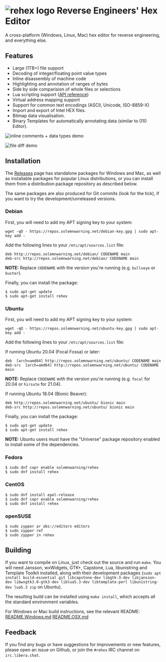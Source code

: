 # ![rehex logo](res/icon64.png) Reverse Engineers' Hex Editor

A cross-platform (Windows, Linux, Mac) hex editor for reverse engineering, and everything else.

## Features

* Large (1TB+) file support
* Decoding of integer/floating point value types
* Inline disassembly of machine code
* Highlighting and annotation of ranges of bytes
* Side by side comparision of whole files or selections
* Lua scripting support ([API reference](http://www.solemnwarning.net/rehex-luadoc/))
* Virtual address mapping support
* Support for common text encodings (ASCII, Unicode, ISO-8859-X)
* Import and export of Intel HEX files.
* Bitmap data visualisation.
* Binary Templates for automatically annotating data (similar to 010 Editor).

![inline comments + data types demo](doc/comments-types.gif)

![file diff demo](doc/file-diff.gif)

## Installation

The [Releases](https://github.com/solemnwarning/rehex/releases) page has standalone packages for Windows and Mac, as well as installable packages for popular Linux distributions, or you can install them from a distribution package repository as described below.

The same packages are also produced for Git commits (look for the tick), if you want to try the development/unreleased versions.

### Debian

First, you will need to add my APT signing key to your system:

    wget -qO - https://repos.solemnwarning.net/debian-key.gpg | sudo apt-key add -

Add the following lines to your `/etc/apt/sources.list` file:

    deb http://repos.solemnwarning.net/debian/ CODENAME main
    deb-src http://repos.solemnwarning.net/debian/ CODENAME main

**NOTE:** Replace `CODENAME` with the version you're running (e.g. `bullseye` or `buster`).

Finally, you can install the package:

    $ sudo apt-get update
    $ sudo apt-get install rehex

### Ubuntu

First, you will need to add my APT signing key to your system:

    wget -qO - https://repos.solemnwarning.net/ubuntu-key.gpg | sudo apt-key add -

Add the following lines to your `/etc/apt/sources.list` file:

If running Ubuntu 20.04 (Focal Fossa) or later:

    deb  [arch=amd64] http://repos.solemnwarning.net/ubuntu/ CODENAME main
    deb-src  [arch=amd64] http://repos.solemnwarning.net/ubuntu/ CODENAME main

**NOTE:** Replace `CODENAME` with the version you're running (e.g. `focal` for 20.04 or `hirsute` for 21.04).

If running Ubuntu 18.04 (Bionic Beaver):

    deb http://repos.solemnwarning.net/ubuntu/ bionic main
    deb-src http://repos.solemnwarning.net/ubuntu/ bionic main

Finally, you can install the package:

    $ sudo apt-get update
    $ sudo apt-get install rehex

**NOTE:** Ubuntu users must have the "Universe" package repository enabled to install some of the dependencies.

### Fedora

    $ sudo dnf copr enable solemnwarning/rehex
    $ sudo dnf install rehex

### CentOS

    $ sudo dnf install epel-release
    $ sudo dnf copr enable solemnwarning/rehex
    $ sudo dnf install rehex

### openSUSE
    $ sudo zypper ar obs://editors editors
    $ sudo zypper ref
    $ sudo zypper in rehex

## Building

If you want to compile on Linux, just check out the source and run `make`. You will need Jansson, wxWidgets, GTK+, Capstone, Lua, libunistring and Template Toolkit installed, along with their development packages (`sudo apt install build-essential git libcapstone-dev libgtk-3-dev libjansson-dev libwxgtk3.0-gtk3-dev liblua5.3-dev libtemplate-perl libunistring-dev lua5.3 zip` on Ubuntu).

The resulting build can be installed using `make install`, which accepts all the standard environment variables.

For Windows or Mac build instructions, see the relevant README: [README.Windows.md](README.Windows.md) [README.OSX.md](README.OSX.md)

## Feedback

If you find any bugs or have suggestions for improvements or new features, please open an issue on Github, or join the `#rehex` IRC channel on `irc.libera.chat`.
